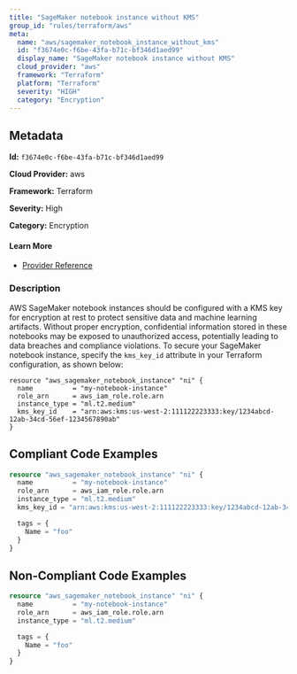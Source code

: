 ```yaml
---
title: "SageMaker notebook instance without KMS"
group_id: "rules/terraform/aws"
meta:
  name: "aws/sagemaker_notebook_instance_without_kms"
  id: "f3674e0c-f6be-43fa-b71c-bf346d1aed99"
  display_name: "SageMaker notebook instance without KMS"
  cloud_provider: "aws"
  framework: "Terraform"
  platform: "Terraform"
  severity: "HIGH"
  category: "Encryption"
---
```

## Metadata

**Id:** `f3674e0c-f6be-43fa-b71c-bf346d1aed99`

**Cloud Provider:** aws

**Framework:** Terraform

**Severity:** High

**Category:** Encryption

#### Learn More

 - [Provider Reference](https://registry.terraform.io/providers/hashicorp/aws/latest/docs/resources/sagemaker_notebook_instance#kms_key_id)

### Description

 AWS SageMaker notebook instances should be configured with a KMS key for encryption at rest to protect sensitive data and machine learning artifacts. Without proper encryption, confidential information stored in these notebooks may be exposed to unauthorized access, potentially leading to data breaches and compliance violations. To secure your SageMaker notebook instance, specify the `kms_key_id` attribute in your Terraform configuration, as shown below:

```
resource "aws_sagemaker_notebook_instance" "ni" {
  name          = "my-notebook-instance"
  role_arn      = aws_iam_role.role.arn
  instance_type = "ml.t2.medium"
  kms_key_id    = "arn:aws:kms:us-west-2:111122223333:key/1234abcd-12ab-34cd-56ef-1234567890ab"
}
```


## Compliant Code Examples
```terraform
resource "aws_sagemaker_notebook_instance" "ni" {
  name          = "my-notebook-instance"
  role_arn      = aws_iam_role.role.arn
  instance_type = "ml.t2.medium"
  kms_key_id = "arn:aws:kms:us-west-2:111122223333:key/1234abcd-12ab-34cd-56ef-1234567890ab"

  tags = {
    Name = "foo"
  }
}

```
## Non-Compliant Code Examples
```terraform
resource "aws_sagemaker_notebook_instance" "ni" {
  name          = "my-notebook-instance"
  role_arn      = aws_iam_role.role.arn
  instance_type = "ml.t2.medium"

  tags = {
    Name = "foo"
  }
}

```